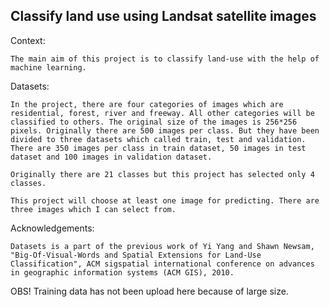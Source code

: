 ## Classify land use using Landsat satellite images
Context: 

    The main aim of this project is to classify land-use with the help of machine learning. 

Datasets: 

    In the project, there are four categories of images which are residential, forest, river and freeway. All other categories will be classified to others. The original size of the images is 256*256 pixels. Originally there are 500 images per class. But they have been divided to three datasets which called train, test and validation. There are 350 images per class in train dataset, 50 images in test dataset and 100 images in validation dataset. 

    Originally there are 21 classes but this project has selected only 4 classes. 

    This project will choose at least one image for predicting. There are three images which I can select from. 

Acknowledgements:

    Datasets is a part of the previous work of Yi Yang and Shawn Newsam, "Big-Of-Visual-Words and Spatial Extensions for Land-Use Classification", ACM sigspatial international conference on advances in geographic information systems (ACM GIS), 2010. 

OBS! Training data has not been upload here because of large size. 
